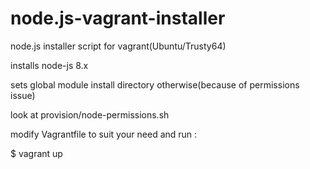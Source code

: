 # node.js-vagrant-installer
node.js installer script for vagrant(Ubuntu/Trusty64)

installs node-js 8.x

sets global module install directory otherwise(because of permissions issue)

look at provision/node-permissions.sh

modify Vagrantfile to suit your need and run :

$ vagrant up 


